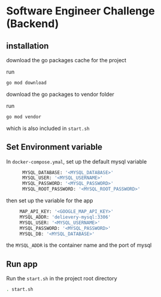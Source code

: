 # Software Engineer Challenge (Backend)

## installation
download the go packages cache for the project

run 
```bash
go mod download
```
download the go packages to vendor folder

run 
```bash
go mod vendor
```

which is also included in `start.sh`

## Set Environment variable
In  `docker-compose.ymal`, 
set up the default mysql variable
```bash
      MYSQL_DATABASE: '<MYSQL_DATABASE>'
      MYSQL_USER: '<MYSQL_USERNAME>'
      MYSQL_PASSWORD: '<MYSQL_PASSWORD>'
      MYSQL_ROOT_PASSWORD: '<MYSQL_ROOT_PASSWORD>'
```

then set up the variable for the app
 ```bash
      MAP_API_KEY: '<GOOGLE_MAP_API_KEY>'
      MYSQL_ADDR: 'delievery-mysql:3306'
      MYSQL_USER: '<MYSQL_USERNAME>'
      MYSQL_PASSWORD: '<MYSQL_PASSWORD>'
      MYSQL_DB: '<MYSQL_DATABASE>'
```
the `MYSQL_ADDR` is the container name and the port of mysql



## Run app
Run the `start.sh` in the project root directory 
```bash
. start.sh
```